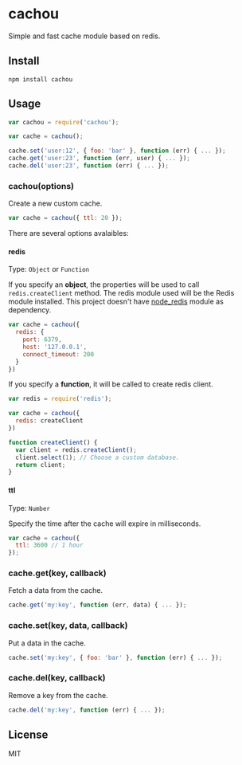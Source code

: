 # cachou

Simple and fast cache module based on redis.

## Install

```
npm install cachou
```

## Usage

```js
var cachou = require('cachou');

var cache = cachou();

cache.set('user:12', { foo: 'bar' }, function (err) { ... });
cache.get('user:23', function (err, user) { ... });
cache.del('user:23', function (err) { ... });
```

### cachou(options)

Create a new custom cache.

```js
var cache = cachou({ ttl: 20 });
```

There are several options avalaibles:

#### redis

Type: `Object` or `Function`

If you specify an **object**, the properties will be used to call `redis.createClient` method. The redis module used
will be the Redis module installed. This project doesn't have [node_redis](https://github.com/mranney/node_redis/) module as dependency.

```js
var cache = cachou({
  redis: {
    port: 6379,
    host: '127.0.0.1',
    connect_timeout: 200
  }
})
```

If you specify a **function**, it will be called to create redis client.

```js
var redis = require('redis');

var cache = cachou({
  redis: createClient
})

function createClient() {
  var client = redis.createClient();
  client.select(1); // Choose a custom database.
  return client;
}
```

#### ttl

Type: `Number`

Specify the time after the cache will expire in milliseconds.

```js
var cache = cachou({
  ttl: 3600 // 1 hour
});
```

### cache.get(key, callback)

Fetch a data from the cache.

```js
cache.get('my:key', function (err, data) { ... });
```

### cache.set(key, data, callback)

Put a data in the cache.

```js
cache.set('my:key', { foo: 'bar' }, function (err) { ... });
```

### cache.del(key, callback)

Remove a key from the cache.

```js
cache.del('my:key', function (err) { ... });
```

## License

MIT